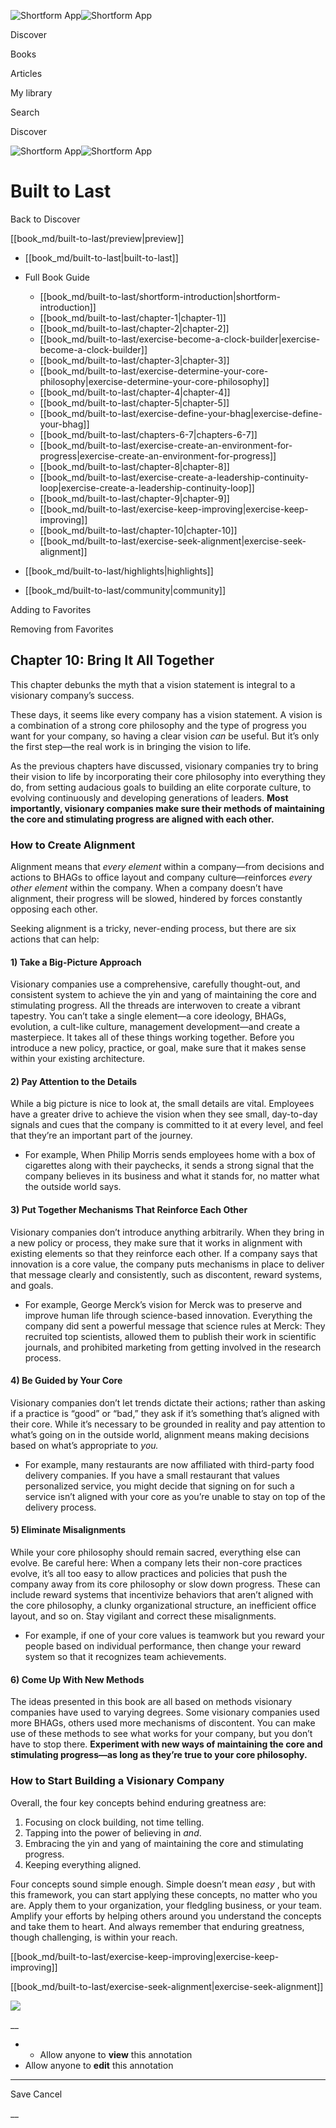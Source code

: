 ![Shortform App](/img/logo.36a2399e.svg)![Shortform App](/img/logo-dark.70c1b072.svg)

Discover

Books

Articles

My library

Search

Discover

![Shortform App](/img/logo.36a2399e.svg)![Shortform App](/img/logo-dark.70c1b072.svg)

# Built to Last

Back to Discover

[[book_md/built-to-last/preview|preview]]

  * [[book_md/built-to-last|built-to-last]]
  * Full Book Guide

    * [[book_md/built-to-last/shortform-introduction|shortform-introduction]]
    * [[book_md/built-to-last/chapter-1|chapter-1]]
    * [[book_md/built-to-last/chapter-2|chapter-2]]
    * [[book_md/built-to-last/exercise-become-a-clock-builder|exercise-become-a-clock-builder]]
    * [[book_md/built-to-last/chapter-3|chapter-3]]
    * [[book_md/built-to-last/exercise-determine-your-core-philosophy|exercise-determine-your-core-philosophy]]
    * [[book_md/built-to-last/chapter-4|chapter-4]]
    * [[book_md/built-to-last/chapter-5|chapter-5]]
    * [[book_md/built-to-last/exercise-define-your-bhag|exercise-define-your-bhag]]
    * [[book_md/built-to-last/chapters-6-7|chapters-6-7]]
    * [[book_md/built-to-last/exercise-create-an-environment-for-progress|exercise-create-an-environment-for-progress]]
    * [[book_md/built-to-last/chapter-8|chapter-8]]
    * [[book_md/built-to-last/exercise-create-a-leadership-continuity-loop|exercise-create-a-leadership-continuity-loop]]
    * [[book_md/built-to-last/chapter-9|chapter-9]]
    * [[book_md/built-to-last/exercise-keep-improving|exercise-keep-improving]]
    * [[book_md/built-to-last/chapter-10|chapter-10]]
    * [[book_md/built-to-last/exercise-seek-alignment|exercise-seek-alignment]]
  * [[book_md/built-to-last/highlights|highlights]]
  * [[book_md/built-to-last/community|community]]



Adding to Favorites 

Removing from Favorites 

## Chapter 10: Bring It All Together

This chapter debunks the myth that a vision statement is integral to a visionary company’s success.

These days, it seems like every company has a vision statement. A vision is a combination of a strong core philosophy and the type of progress you want for your company, so having a clear vision _can_ be useful. But it’s only the first step—the real work is in bringing the vision to life.

As the previous chapters have discussed, visionary companies try to bring their vision to life by incorporating their core philosophy into everything they do, from setting audacious goals to building an elite corporate culture, to evolving continuously and developing generations of leaders. **Most importantly, visionary companies make sure their methods of maintaining the core and stimulating progress are aligned with each other.**

### How to Create Alignment

Alignment means that _every element_ within a company—from decisions and actions to BHAGs to office layout and company culture—reinforces _every other element_ within the company. When a company doesn’t have alignment, their progress will be slowed, hindered by forces constantly opposing each other.

Seeking alignment is a tricky, never-ending process, but there are six actions that can help:

#### 1) Take a Big-Picture Approach

Visionary companies use a comprehensive, carefully thought-out, and consistent system to achieve the yin and yang of maintaining the core and stimulating progress. All the threads are interwoven to create a vibrant tapestry. You can’t take a single element—a core ideology, BHAGs, evolution, a cult-like culture, management development—and create a masterpiece. It takes all of these things working together. Before you introduce a new policy, practice, or goal, make sure that it makes sense within your existing architecture.

#### 2) Pay Attention to the Details

While a big picture is nice to look at, the small details are vital. Employees have a greater drive to achieve the vision when they see small, day-to-day signals and cues that the company is committed to it at every level, and feel that they’re an important part of the journey.

  * For example, When Philip Morris sends employees home with a box of cigarettes along with their paychecks, it sends a strong signal that the company believes in its business and what it stands for, no matter what the outside world says. 



#### 3) Put Together Mechanisms That Reinforce Each Other

Visionary companies don’t introduce anything arbitrarily. When they bring in a new policy or process, they make sure that it works in alignment with existing elements so that they reinforce each other. If a company says that innovation is a core value, the company puts mechanisms in place to deliver that message clearly and consistently, such as discontent, reward systems, and goals.

  * For example, George Merck’s vision for Merck was to preserve and improve human life through science-based innovation. Everything the company did sent a powerful message that science rules at Merck: They recruited top scientists, allowed them to publish their work in scientific journals, and prohibited marketing from getting involved in the research process.



#### 4) Be Guided by Your Core

Visionary companies don’t let trends dictate their actions; rather than asking if a practice is “good” or “bad,” they ask if it’s something that’s aligned with their core. While it’s necessary to be grounded in reality and pay attention to what’s going on in the outside world, alignment means making decisions based on what’s appropriate to _you._

  * For example, many restaurants are now affiliated with third-party food delivery companies. If you have a small restaurant that values personalized service, you might decide that signing on for such a service isn’t aligned with your core as you’re unable to stay on top of the delivery process. 



#### 5) Eliminate Misalignments

While your core philosophy should remain sacred, everything else can evolve. Be careful here: When a company lets their non-core practices evolve, it’s all too easy to allow practices and policies that push the company away from its core philosophy or slow down progress. These can include reward systems that incentivize behaviors that aren’t aligned with the core philosophy, a clunky organizational structure, an inefficient office layout, and so on. Stay vigilant and correct these misalignments.

  * For example, if one of your core values is teamwork but you reward your people based on individual performance, then change your reward system so that it recognizes team achievements.



#### 6) Come Up With New Methods

The ideas presented in this book are all based on methods visionary companies have used to varying degrees. Some visionary companies used more BHAGs, others used more mechanisms of discontent. You can make use of these methods to see what works for your company, but you don’t have to stop there. **Experiment with new ways of maintaining the core and stimulating progress—as long as they’re true to your core philosophy.**

### How to Start Building a Visionary Company

Overall, the four key concepts behind enduring greatness are:

  1. Focusing on clock building, not time telling.
  2. Tapping into the power of believing in _and_.
  3. Embracing the yin and yang of maintaining the core and stimulating progress.
  4. Keeping everything aligned. 



Four concepts sound simple enough. Simple doesn’t mean _easy_ , but with this framework, you can start applying these concepts, no matter who you are. Apply them to your organization, your fledgling business, or your team. Amplify your efforts by helping others around you understand the concepts and take them to heart. And always remember that enduring greatness, though challenging, is within your reach.

[[book_md/built-to-last/exercise-keep-improving|exercise-keep-improving]]

[[book_md/built-to-last/exercise-seek-alignment|exercise-seek-alignment]]

![](https://bat.bing.com/action/0?ti=56018282&Ver=2&mid=4349a8ad-e7f0-45cc-a0e9-d2be02b91dab&sid=49fff5b0636c11eeb9c611038afc8668&vid=4a005010636c11ee80c703d4c4a7acd5&vids=0&msclkid=N&pi=0&lg=en-US&sw=800&sh=600&sc=24&nwd=1&tl=Shortform%20%7C%20Book&p=https%3A%2F%2Fwww.shortform.com%2Fapp%2Fbook%2Fbuilt-to-last%2Fchapter-10&r=&lt=341&evt=pageLoad&sv=1&rn=529564)

__

  *   * Allow anyone to **view** this annotation
  * Allow anyone to **edit** this annotation



* * *

Save Cancel

__



